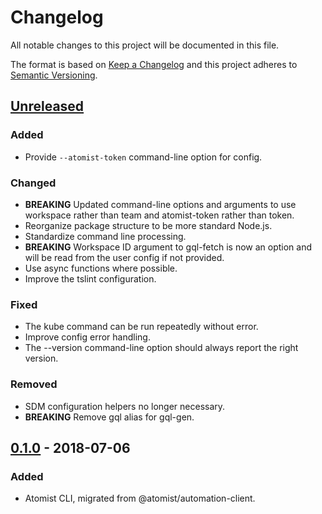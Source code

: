 # Changelog

All notable changes to this project will be documented in this file.

The format is based on [Keep a Changelog](http://keepachangelog.com/)
and this project adheres to [Semantic Versioning](http://semver.org/).

## [Unreleased](https://github.com/atomist/cli/compare/0.1.0...HEAD)

### Added

-   Provide `--atomist-token` command-line option for config.

### Changed

-   **BREAKING** Updated command-line options and arguments to use
    workspace rather than team and atomist-token rather than token.
-   Reorganize package structure to be more standard Node.js.
-   Standardize command line processing.
-   **BREAKING** Workspace ID argument to gql-fetch is now an option
    and will be read from the user config if not provided.
-   Use async functions where possible.
-   Improve the tslint configuration.

### Fixed

-   The kube command can be run repeatedly without error.
-   Improve config error handling.
-   The --version command-line option should always report the right
    version.

### Removed

-   SDM configuration helpers no longer necessary.
-   **BREAKING** Remove gql alias for gql-gen.

## [0.1.0](https://github.com/atomist/cli/tree/0.1.0) - 2018-07-06

### Added

-   Atomist CLI, migrated from @atomist/automation-client.
